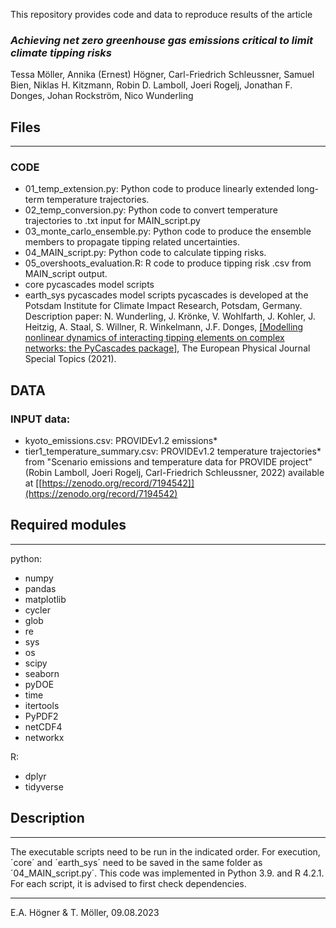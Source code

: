 This repository provides code and data to reproduce results of the article
### *Achieving net zero greenhouse gas emissions critical to limit climate tipping risks*

Tessa Möller, Annika (Ernest) Högner, Carl-Friedrich Schleussner, Samuel Bien, Niklas H. Kitzmann, Robin D. Lamboll, Joeri Rogelj, Jonathan F. Donges, Johan Rockström, Nico Wunderling

## Files
_______________

### CODE
*  01_temp_extension.py:			    Python code to produce linearly extended long-term temperature trajectories.
*  02_temp_conversion.py:			    Python code to convert temperature trajectories to .txt input for MAIN_script.py
*  03_monte_carlo_ensemble.py:		Python code to produce the ensemble members to propagate tipping related uncertainties.
*  04_MAIN_script.py:				      Python code to calculate tipping risks.
*  05_overshoots_evaluation.R:		R code to produce tipping risk .csv from MAIN_script output.
*  core                           pycascades model scripts
*  earth_sys                      pycascades model scripts
pycascades is developed at the Potsdam Institute for Climate Impact Research, Potsdam, Germany.
Description paper: N. Wunderling, J. Krönke, V. Wohlfarth, J. Kohler, J. Heitzig, A. Staal, S. Willner, R. Winkelmann, J.F. Donges, [[Modelling nonlinear dynamics of interacting tipping elements on complex networks: the PyCascades package]](https://link.springer.com/article/10.1140/epjs/s11734-021-00155-4), The European Physical Journal Special Topics (2021).

## DATA
### INPUT data:
*  kyoto_emissions.csv:				    PROVIDEv1.2 emissions*
*  tier1_temperature_summary.csv:	PROVIDEv1.2 temperature trajectories*
from "Scenario emissions and temperature data for PROVIDE project" (Robin Lamboll, Joeri Rogelj, Carl-Friedrich Schleussner, 2022)
available at [[https://zenodo.org/record/7194542]](https://zenodo.org/record/7194542)

## Required modules
_______________

python:
* numpy
* pandas
* matplotlib
* cycler
* glob
* re
* sys
* os
* scipy
* seaborn
* pyDOE
* time
* itertools
* PyPDF2
* netCDF4
* networkx

R:
* dplyr
* tidyverse


## Description
_______________

The executable scripts need to be run in the indicated order. For execution, ´core´ and ´earth_sys´ need to be saved in the same folder as ´04_MAIN_script.py´.
This code was implemented in Python 3.9. and R 4.2.1. For each script, it is advised to first check dependencies. 

_________________________
E.A. Högner & T. Möller, 09.08.2023
